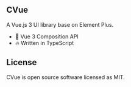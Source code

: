 ## CVue

A Vue.js 3 UI library base on Element Plus.

- 💪 Vue 3 Composition API
- 🔥 Written in TypeScript


## License
CVue is open source software licensed as MIT.
